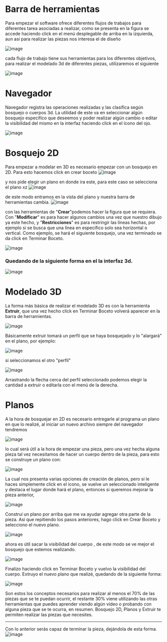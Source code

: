 # Barra de herramientas

Para empezar el software ofrece diferentes flujos de trabajos para diferentes tarea asociadas a realizar, como se presenta en la figura se accede haciendo click en el menú desplegable de arriba en la izquierda, aun así para realizar las piezas nos interesa el de diseño

![image](https://user-images.githubusercontent.com/45111497/208694375-66b9f0d1-133a-4816-ab9a-61561f7f47f0.png)

cada flujo de trabajo tiene sus herramientas para los diferentes objetivos, para realizar el modelado 3d de diferentes piezas, utilizaremos el siguiente

![image](https://user-images.githubusercontent.com/45111497/208694623-4dd6d81b-2101-4913-9230-8fdd130969c9.png)

# Navegador

Navegador registra las operaciones realizadas y las clasifica según bosquejo o cuerpos 3d. La utilidad de este va en seleccionar algún bosquejo especifico que deseemos y poder realizar algún cambio o editar la visibilidad del mismo en la interfaz haciendo click en el ícono del ojo.

![image](https://user-images.githubusercontent.com/45111497/208695129-83c1ad95-bc3f-4142-8611-12c85adcf1d1.png)


# Bosquejo 2D

Para empezar a modelar en 3D es necesario empezar con un bosquejo en 2D. Para esto hacemos click en crear boceto
![image](https://user-images.githubusercontent.com/45111497/208695962-a178d88a-77b1-4d3f-8814-e1e6ac99f498.png)

y nos pide elegir un plano en donde ira este, para este caso se selecciona el plano xz
![image](https://user-images.githubusercontent.com/45111497/208696107-eed340ff-9d4f-404b-8dd4-711d1c9c3e50.png)

de este modo entramos en la vista del plano y nuestra barra de herramientas cambia.
![image](https://user-images.githubusercontent.com/45111497/208696415-d794b288-b756-443f-b516-f767b587ebf8.png)

con las herramientas de "**Crear**"podemos hacer la figura que se requiera. Con "**Modificar**" es para hacer algunos cambios una vez que nuestro dibujo 
ya este hecho, y "**Restricciones**" es para restringir las líneas hechas, por ejemplo si se busca que una línea en especifico solo sea horizontal  o vertical. Como ejemplo, se hará el siguiente bosquejo, una vez terminado se da click en Terminar Boceto.

![image](https://user-images.githubusercontent.com/45111497/208697805-9343b77d-137f-405a-8f76-5d91e2cf0c4c.png)

### Quedando de la siguiente forma en el la interfaz 3d.

![image](https://user-images.githubusercontent.com/45111497/208697685-ca87eea6-4bf2-4317-9a49-21108f8dfb61.png)

# Modelado 3D

La forma más básica de realizar el modelado 3D es con la herramienta **Extruir**, que una vez hecho click en Terminar Boceto volverá aparecer en la barra de herramientas.

![image](https://user-images.githubusercontent.com/45111497/208698364-2d8c6d9d-2274-43c7-84cd-da8e09415ce5.png)

Básicamente extruir tomará un perfil que se haya bosquejado y lo "alargará" en el plano, por ejemplo:

![image](https://user-images.githubusercontent.com/45111497/208698537-f9c01fa8-35f0-4074-b743-555b112803b7.png)

si seleccionamos el otro "perfil"

![image](https://user-images.githubusercontent.com/45111497/208698925-a3bcc795-076b-45df-b7a7-59f724e37aa7.png)

Arrastrando la flecha cerca del perfil seleccionado podemos elegir la cantidad a extruir o editarla con el menú de la derecha.

# Planos

A la hora de bosquejar en 2D es necesario entregarle al programa un plano en que lo realizé, al iniciar un nuevo archivo siempre del navegador tendremos
 
![image](https://user-images.githubusercontent.com/45111497/208699366-cccc7c40-f4c6-41d6-88ac-ed2b7b693507.png)

lo cual será útil a la hora de empezar una pieza, pero una vez hecha alguna pieza tal vez necesitamos de hacer un cuerpo dentro de la pieza, 
para esto se construye un plano con:

![image](https://user-images.githubusercontent.com/45111497/208700988-8547115c-6b02-40c8-bcba-793a5ee583b9.png)

La cual nos presenta varias opciones de creación de planos, pero si le haces simplemente click en el icono, se vuelve un seleccionado inteligente y destaca el lugar donde hará el plano, entonces si queremos mejorar la pieza anterior,

![image](https://user-images.githubusercontent.com/45111497/208701332-678b3cbb-ccb6-4d98-bc8a-3368879efe1d.png)

Construí un plano por arriba que me va ayudar agregar otra parte de la pieza. Asi que repitiendo los pasos anteriores, hago click en Crear Boceto y selecciono el nuevo plano.

![image](https://user-images.githubusercontent.com/45111497/208701799-4a98fc25-95b1-4779-8ea3-671fb80a4701.png)

ahora es útil sacar la visibilidad del cuerpo , de este modo se ve mejor el bosquejo que estemos realizando.

![image](https://user-images.githubusercontent.com/45111497/208702051-fa1d933d-c992-4871-b632-dd2bfa0b12a1.png)

Finalizo haciendo click en Terminar Boceto y vuelvo la visibilidad del cuerpo. Extruyo el nuevo plano que realizé, quedando de la siguiente forma:

![image](https://user-images.githubusercontent.com/45111497/208702490-0fa12439-172d-4388-b189-5cf241fd0f13.png)

Son estos los conceptos necesarios para realizar al menos el 70% de las piezas que se te puedan ocurrir, el restante 30% viene utilizando las otras herramientas que puedes aprender viendo algún video o probando con alguna pieza que se te ocurra, en resumen.
Bosquejo 2D, Planos y Extruir te permiten realizar las piezas que necesites.


***

Con lo anterior serás capaz de terminar la pieza, dejándola de esta forma.
![image](https://user-images.githubusercontent.com/45111497/208702957-ced57a79-08da-4d58-a7ed-d68696046816.png)




